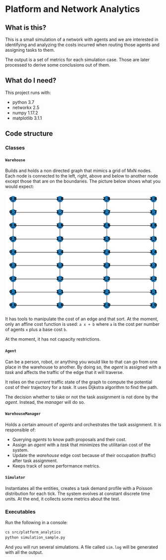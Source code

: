# Platform and Network Analytics

## What is this?

This is a small simulation of a network with agents and we are interested in
identifying and analyzing the costs incurred when routing those agents and
assigning tasks to them.

The output is a set of metrics for each simulation case. Those are later
processed to derive some conclusions out of them.

## What do I need?

This project runs with:

- python 3.7
- networkx 2.5
- numpy 1.17.2
- matplotlib 3.1.1

## Code structure

### Classes

#### `Warehouse`

Builds and holds a non directed graph that mimics a grid of MxN nodes. Each
node is connected to the left, right, above and below to another node except
those that are on the boundaries. The picture below shows what you would expect:

![Sample warehouse](/doc/img/sample_warehouse.png)

It has tools to manipulate the cost of an edge and that sort. At the moment,
only an affine cost function is used: `a x + b` where `a` is the cost per number
of agents `x` plus a base cost `b`.

At the moment, it has not capacity restrictions.

#### `Agent`

Can be a person, robot, or anything you would like to that can go from one place
in the warehouse to another. By doing so, the *agent* is assigned with a *task*
and affects the traffic of the edge that it will traverse.

It relies on the *current* traffic state of the graph to compute the potential
cost of their trajectory for a *task*. It uses Dijkstra algorithm to find the
path.

The decision whether to take or not the task assignment is not done by the
*agent*. Instead, the *manager* will do so.

#### `WarehouseManager`

Holds a certain amount of *agents* and orchestrates the task assignment. It is
responsible of:

- Querying *agents* to know path proposals and their cost.
- Assign an *agent* with a *task* that minimizes the utilitarian cost of the
  system.
- Update the *warehouse* edge cost because of their occupation (traffic) after
  task assignment.
- Keeps track of some performance metrics.


#### `Simulator`

Instantiates all the entities, creates a task demand profile with a Poisson
distribution for each tick. The system evolves at constant discrete time units.
At the end, it collects some metrics about the test.


### Executables

Run the following in a console:

```sh
cs src/platform_analytics
python simulation_sample.py
```

And you will run several simulations. A file called `sim.log` will be generated
with all the output.